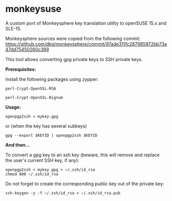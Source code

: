 # monkeysuse
A custom port of Monkeysphere key translation utility to openSUSE 15.x and SLE-15.

Monkeysphere sources were copied from the following commit:
https://github.com/dkg/monkeysphere/commit/97ade311fc287985972bb73a47dd75450260c389

This tool allows converting gpg private keys to SSH private keys.

**Prerequisites:**

Install the following packages using zypper:

```perl-Crypt-OpenSSL-RSA```

```perl-Crypt-OpenSSL-Bignum```

**Usage:**

```openpgp2ssh < mykey.gpg```

or (when the key has several subkeys)

```gpg --export $KEYID | openpgp2ssh $KEYID```

**And then...**

To convert a gpg key to an ssh key (beware, this will remove and replace the user's current SSH key, if any):
```
openpgp2ssh < mykey.gpg > ~/.ssh/id_rsa
chmod 600 ~/.ssh/id_rsa
```
Do not forget to create the corresponding public key out of the private key:
```
ssh-keygen -y -f ~/.ssh/id_rsa > ~/.ssh/id_rsa.pub
```


